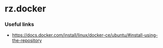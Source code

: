 # rz.docker

### Useful links
- https://docs.docker.com/install/linux/docker-ce/ubuntu/#install-using-the-repository